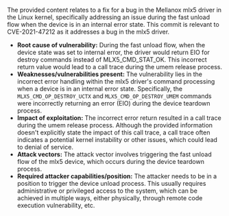 The provided content relates to a fix for a bug in the Mellanox mlx5 driver in the Linux kernel, specifically addressing an issue during the fast unload flow when the device is in an internal error state. This commit is relevant to CVE-2021-47212 as it addresses a bug in the mlx5 driver.

- **Root cause of vulnerability:** During the fast unload flow, when the device state was set to internal error, the driver would return EIO for destroy commands instead of MLX5_CMD_STAT_OK. This incorrect return value would lead to a call trace during the umem release process.
- **Weaknesses/vulnerabilities present:** The vulnerability lies in the incorrect error handling within the mlx5 driver's command processing when a device is in an internal error state. Specifically, the `MLX5_CMD_OP_DESTROY_UCTX` and `MLX5_CMD_OP_DESTROY_UMEM` commands were incorrectly returning an error (EIO) during the device teardown process.
- **Impact of exploitation:** The incorrect error return resulted in a call trace during the umem release process. Although the provided information doesn't explicitly state the impact of this call trace, a call trace often indicates a potential kernel instability or other issues, which could lead to denial of service.
- **Attack vectors:** The attack vector involves triggering the fast unload flow of the mlx5 device, which occurs during the device teardown process.
- **Required attacker capabilities/position:**  The attacker needs to be in a position to trigger the device unload process. This usually requires administrative or privileged access to the system, which can be achieved in multiple ways, either physically, through remote code execution vulnerability, etc.